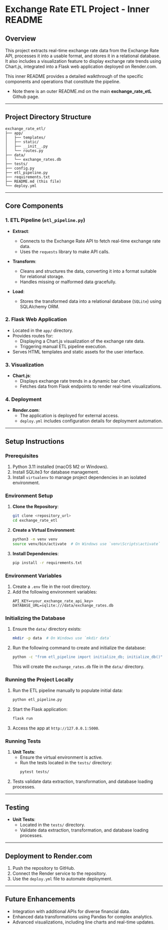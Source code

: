 
# Exchange Rate ETL Project - Inner README

## Overview

This project extracts real-time exchange rate data from the Exchange Rate API, processes it into a usable format, and stores it in a relational database. It also includes a visualization feature to display exchange rate trends using Chart.js, integrated into a Flask web application deployed on Render.com.

This inner README provides a detailed walkthrough of the specific components and operations that constitute the pipeline.

* Note there is an outer README.md on the main **exchange_rate_etL** Github page.
---

## Project Directory Structure

```
exchange_rate_etl/
├── app/
│   ├── templates/
│   ├── static/
│   ├── __init__.py
│   └── routes.py
├── data/
│   └── exchange_rates.db
├── tests/
├── config.py
├── etl_pipeline.py
├── requirements.txt
├── README.md (this file)
└── deploy.yml
```

---

## Core Components

### 1. **ETL Pipeline** (`etl_pipeline.py`)
- **Extract**: 
  - Connects to the Exchange Rate API to fetch real-time exchange rate data.
  - Uses the `requests` library to make API calls.

- **Transform**: 
  - Cleans and structures the data, converting it into a format suitable for relational storage.
  - Handles missing or malformed data gracefully.

- **Load**:
  - Stores the transformed data into a relational database (`SQLite`) using SQLAlchemy ORM.

### 2. **Flask Web Application**
- Located in the `app/` directory.
- Provides routes for:
  - Displaying a Chart.js visualization of the exchange rate data.
  - Triggering manual ETL pipeline execution.
- Serves HTML templates and static assets for the user interface.

### 3. **Visualization**
- **Chart.js**:
  - Displays exchange rate trends in a dynamic bar chart.
  - Fetches data from Flask endpoints to render real-time visualizations.

### 4. **Deployment**
- **Render.com**:
  - The application is deployed for external access.
  - `deploy.yml` includes configuration details for deployment automation.

---

## Setup Instructions

### Prerequisites
1. Python 3.11 installed (macOS M2 or Windows).
2. Install SQLite3 for database management.
3. Install `virtualenv` to manage project dependencies in an isolated environment.

### Environment Setup
1. **Clone the Repository**:
   ```bash
   git clone <repository_url>
   cd exchange_rate_etl
   ```
2. **Create a Virtual Environment**:
   ```bash
   python3 -m venv venv
   source venv/bin/activate  # On Windows use `venv\Scripts\activate`
   ```
3. **Install Dependencies**:
   ```bash
   pip install -r requirements.txt
   ```

### Environment Variables
1. Create a `.env` file in the root directory.
2. Add the following environment variables:
   ```
   API_KEY=<your_exchange_rate_api_key>
   DATABASE_URL=sqlite:///data/exchange_rates.db
   ```

### Initializing the Database
1. Ensure the `data/` directory exists:
   ```bash
   mkdir -p data  # On Windows use `mkdir data`
   ```
2. Run the following command to create and initialize the database:
   ```bash
   python -c "from etl_pipeline import initialize_db; initialize_db()"
   ```
   This will create the `exchange_rates.db` file in the `data/` directory.

### Running the Project Locally
1. Run the ETL pipeline manually to populate initial data:
   ```bash
   python etl_pipeline.py
   ```
2. Start the Flask application:
   ```bash
   flask run
   ```
3. Access the app at `http://127.0.0.1:5000`.

### Running Tests
1. **Unit Tests**:
   - Ensure the virtual environment is active.
   - Run the tests located in the `tests/` directory:
     ```bash
     pytest tests/
     ```
2. Tests validate data extraction, transformation, and database loading processes.

---

## Testing
- **Unit Tests**:
  - Located in the `tests/` directory.
  - Validate data extraction, transformation, and database loading processes.

---

## Deployment to Render.com
1. Push the repository to GitHub.
2. Connect the Render service to the repository.
3. Use the `deploy.yml` file to automate deployment.

---

## Future Enhancements
- Integration with additional APIs for diverse financial data.
- Enhanced data transformations using Pandas for complex analytics.
- Advanced visualizations, including line charts and real-time updates.



























































